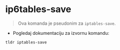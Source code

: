 # ip6tables-save

> Ova komanda je pseudonim za `iptables-save`.

- Pogledaj dokumentaciju za izvornu komandu:

`tldr iptables-save`
